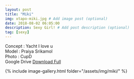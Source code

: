```yaml
---
layout: post
title: "Miki"
img: xtapo-miki.jpg # Add image post (optional)
date: 2018-08-02 06:05:00
description: Sexy Girl! # Add post description (optional)
tag: [sexy]
---
```

Concept : Yacht I love u  
Model : Praiya Srikamol  
Photo : CupD  
Google Drive [Download Full](http://gestyy.com/e0Ker7)                   

{% include image-gallery.html folder="/assets/img/miki/" %}
